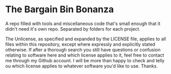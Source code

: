 # The Bargain Bin Bonanza
A repo filled with tools and miscellaneous code that's small enough that it didn't need it's own repo. Separated by folders for each project.

The Unlicense, as specified and expanded by the LICENSE file, applies to all files within this repository, except where expressly and explicitly stated otherwise. If after a thorough search you still have questions or confusion relating to software here and which license applies to it, feel free to contact me through my Github account. I will be more than happy to check and telly ou which license applies to whatever software you'd like to use. Thanks.
